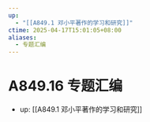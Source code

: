 ```yaml
---
up:
  - "[[A849.1 邓小平著作的学习和研究]]"
ctime: 2025-04-17T15:01:05+08:00
aliases:
  - 专题汇编
---
```


# A849.16 专题汇编

- up: [[A849.1 邓小平著作的学习和研究]]
